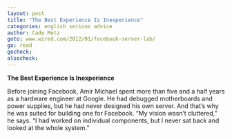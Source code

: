 ```yaml
---
layout: post
title: "The Best Experience Is Inexperience"
categories: english serious advice
author: Cade Metz
goto: www.wired.com/2012/01/facebook-server-lab/
go: read
gocheck:
alsocheck:
---
```

**The Best Experience Is Inexperience**

Before joining Facebook, Amir Michael spent more than five and a half years as a hardware engineer at Google. He had debugged motherboards and power supplies, but he had never designed his own server. And that’s why he was suited for building one for Facebook. “My vision wasn’t cluttered,” he says. “I had worked on individual components, but I never sat back and looked at the whole system.”
